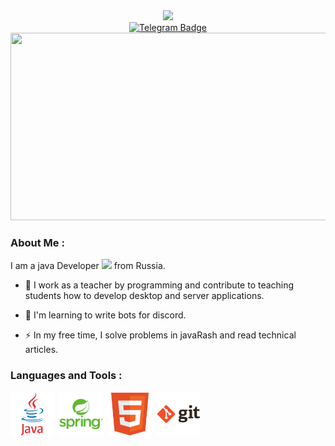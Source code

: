 <div id="header" align="center">
  <img src="https://media.giphy.com/media/M9gbBd9nbDrOTu1Mqx/giphy.gif" width="150"/>

  <div id="badges">
  <a href="https://t.me/aim_41tt41" target="_blank">
    <img src="https://img.shields.io/badge/Telegram-blue?style=for-the-badge&logo=telegram&logoColor=white" alt="Telegram Badge"/>
  </a>
</div>

</div>



<div align="center">
  <img src="https://media.giphy.com/media/dWesBcTLavkZuG35MI/giphy.gif" width="600" height="300"/>
</div>


### About Me :

I am a java Developer <img src="https://media.giphy.com/media/WUlplcMpOCEmTGBtBW/giphy.gif" width="30"> from Russia.
- :telescope: I work as a teacher by programming and contribute to teaching students how to develop desktop and server applications.

- :seedling: I'm learning to write bots for discord.

- :zap: In my free time, I solve problems in javaRash and read technical articles.



### Languages and Tools :
<div>
   <img src="https://github.com/devicons/devicon/blob/master/icons/java/java-original-wordmark.svg" title="Java" alt="Java" width="70" height="70"/>&nbsp;
   <img src="https://github.com/devicons/devicon/blob/master/icons/spring/spring-original-wordmark.svg" title="Spring" alt="Spring" width="70" height="70"/>&nbsp;
    <img src="https://github.com/devicons/devicon/blob/master/icons/html5/html5-original.svg" title="Git" **alt="Git"  width="70" height="70"/>&nbsp; 
    <img src="https://github.com/devicons/devicon/blob/master/icons/git/git-original-wordmark.svg" title="HTML5" alt="HTML" width="70" height="70"/>
 
 
</div>
